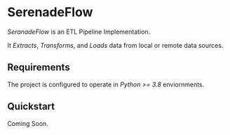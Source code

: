 # SerenadeFlow

*SeranadeFlow* is an ETL Pipeline Implementation.

It *Extracts*, *Transforms*, and *Loads* data from local or remote data sources.

## Requirements

The project is configured to operate in _Python >= 3.8_ enviornments.

## Quickstart

Coming Soon.
